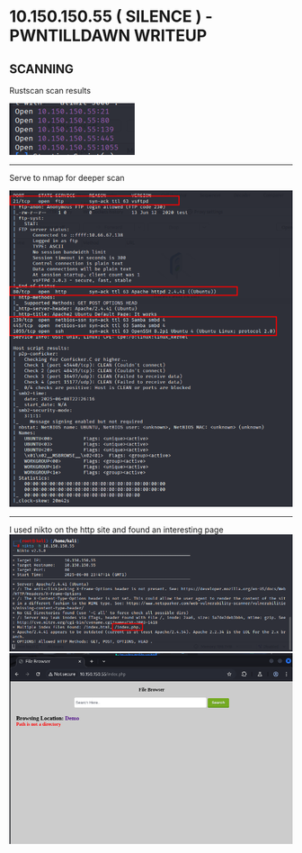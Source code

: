 # 10.150.150.55 ( SILENCE ) - PWNTILLDAWN WRITEUP

## SCANNING
Rustscan scan results

![alt text](images/rustscan.png)

***
Serve to nmap for deeper scan 

![alt text](<images/nmap deep.png>)

***

I used nikto on the http site and found an interesting page  
![alt text](images/nikto.png)  
![alt text](images/site.png)  


